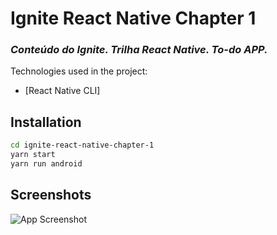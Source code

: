 # Ignite React Native Chapter 1
### _Conteúdo do Ignite. Trilha React Native. To-do APP._

Technologies used in the project:

- [React Native CLI]

## Installation

```sh
cd ignite-react-native-chapter-1
yarn start
yarn run android
```
   [React Native]: <https://reactnative.dev/>
   
## Screenshots

![App Screenshot](https://i.imgur.com/wNkuM9H.png)
